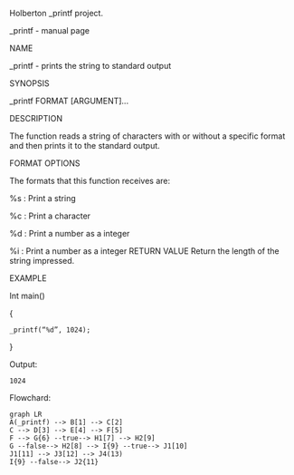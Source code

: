 Holberton _printf project.

_printf - manual page


NAME

_printf - prints the string to standard output

SYNOPSIS

_printf FORMAT [ARGUMENT]...


DESCRIPTION

The function reads a string of characters with or without a specific format and then prints it to the standard output.

FORMAT OPTIONS

The formats that this function receives are:

%s : Print a string

%c : Print a character

%d : Print a number as a integer

%i : Print a number as a integer
RETURN VALUE 
Return the length of the string impressed.

EXAMPLE

Int main()

  {

    _printf(“%d”, 1024);
  
  }

Output:

	1024

Flowchard:

```mermaid
graph LR
A(_printf) --> B[1] --> C[2]
C --> D[3] --> E[4] --> F[5]
F --> G{6} --true--> H1[7] --> H2[9]
G --false--> H2[8] --> I{9} --true--> J1[10]
J1[11] --> J3[12] --> J4(13)
I{9} --false--> J2{11}
```
